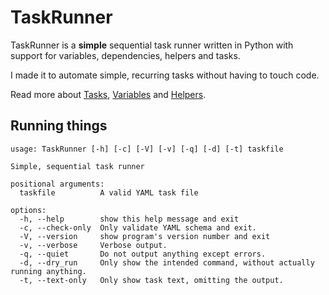 # TaskRunner
TaskRunner is a **simple** sequential task runner written in Python with support for variables, dependencies, helpers and tasks.

I made it to automate simple, recurring tasks without having to touch code.

Read more about [Tasks](docs/tasks.md), [Variables](docs/variables.md) and [Helpers](docs/helpers.md).

## Running things
```
usage: TaskRunner [-h] [-c] [-V] [-v] [-q] [-d] [-t] taskfile

Simple, sequential task runner

positional arguments:
  taskfile          A valid YAML task file

options:
  -h, --help        show this help message and exit
  -c, --check-only  Only validate YAML schema and exit.
  -V, --version     show program's version number and exit
  -v, --verbose     Verbose output.
  -q, --quiet       Do not output anything except errors.
  -d, --dry_run     Only show the intended command, without actually running anything.
  -t, --text-only   Only show task text, omitting the output.
```
